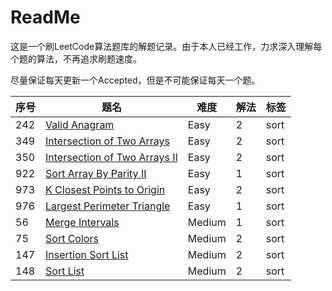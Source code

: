 # ReadMe

这是一个刷LeetCode算法题库的解题记录。由于本人已经工作，力求深入理解每个题的算法，不再追求刷题速度。

尽量保证每天更新一个Accepted，但是不可能保证每天一个题。

序号 | 题名                                                                                          | 难度   | 解法 | 标签
-----|-----------------------------------------------------------------------------------------------|--------|------|-----
242  | [Valid Anagram](https://leetcode.com/problems/valid-anagram/)                                 | Easy   | 2    | sort
349  | [Intersection of Two Arrays](https://leetcode.com/problems/intersection-of-two-arrays)        | Easy   | 2    | sort
350  | [Intersection of Two Arrays II](https://leetcode.com/problems/intersection-of-two-arrays-ii/) | Easy   | 2    | sort
922  | [Sort Array By Parity II](https://leetcode.com/problems/sort-array-by-parity-ii/)             | Easy   | 1    | sort
973  | [K Closest Points to Origin](https://leetcode.com/problems/k-closest-points-to-origin/)       | Easy   | 2    | sort
976  | [Largest Perimeter Triangle](https://leetcode.com/problems/largest-perimeter-triangle/)       | Easy   | 1    | sort
56   | [Merge Intervals](https://leetcode.com/problems/merge-intervals/)                             | Medium | 1    | sort
75   | [Sort Colors](https://leetcode.com/problems/sort-colors/)                                     | Medium | 2    | sort
147  | [Insertion Sort List](https://leetcode.com/problems/insertion-sort-list/)                     | Medium | 2    | sort
148  | [Sort List](https://leetcode.com/problems/sort-list/)                                         | Medium | 2    | sort
